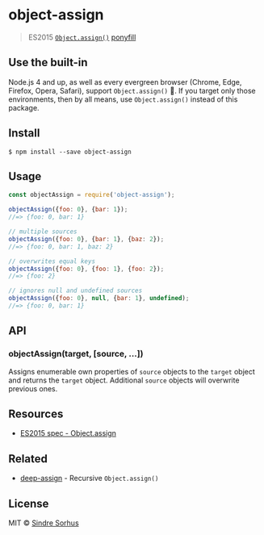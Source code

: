 # object-assign

> ES2015 [`Object.assign()`](http://www.2ality.com/2014/01/object-assign.html) [ponyfill](https://ponyfill.com)

## Use the built-in

Node.js 4 and up, as well as every evergreen browser \(Chrome, Edge, Firefox, Opera, Safari\), support `Object.assign()` :tada:. If you target only those environments, then by all means, use `Object.assign()` instead of this package.

## Install

```text
$ npm install --save object-assign
```

## Usage

```javascript
const objectAssign = require('object-assign');

objectAssign({foo: 0}, {bar: 1});
//=> {foo: 0, bar: 1}

// multiple sources
objectAssign({foo: 0}, {bar: 1}, {baz: 2});
//=> {foo: 0, bar: 1, baz: 2}

// overwrites equal keys
objectAssign({foo: 0}, {foo: 1}, {foo: 2});
//=> {foo: 2}

// ignores null and undefined sources
objectAssign({foo: 0}, null, {bar: 1}, undefined);
//=> {foo: 0, bar: 1}
```

## API

### objectAssign\(target, \[source, ...\]\)

Assigns enumerable own properties of `source` objects to the `target` object and returns the `target` object. Additional `source` objects will overwrite previous ones.

## Resources

* [ES2015 spec - Object.assign](https://people.mozilla.org/~jorendorff/es6-draft.html#sec-object.assign)

## Related

* [deep-assign](https://github.com/sindresorhus/deep-assign) - Recursive `Object.assign()`

## License

MIT © [Sindre Sorhus](https://sindresorhus.com)

